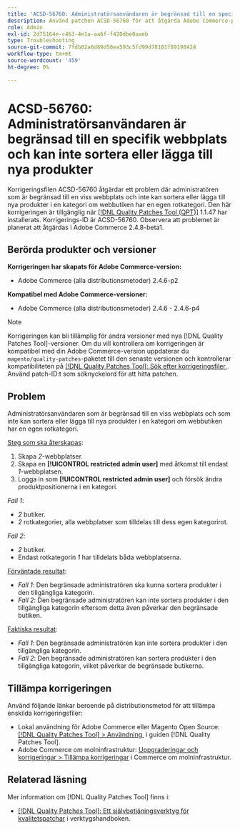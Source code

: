 ```yaml
---
title: 'ACSD-56760: Administratörsanvändaren är begränsad till en specifik webbplats och kan inte sortera eller lägga till nya produkter'
description: Använd patchen ACSD-56760 för att åtgärda Adobe Commerce-problemet där den administratör som är begränsad till en viss webbplats inte kan sortera eller lägga till nya produkter i en kategori om webbutiken har en egen rotkategori.
role: Admin
exl-id: 2d75164e-c463-4e1a-aa6f-f420dbe0aaeb
type: Troubleshooting
source-git-commit: 7fdb02a6d89d50ea593c5fd99d78101f89198424
workflow-type: tm+mt
source-wordcount: '459'
ht-degree: 0%

---
```


# ACSD-56760: Administratörsanvändaren är begränsad till en specifik webbplats och kan inte sortera eller lägga till nya produkter

Korrigeringsfilen ACSD-56760 åtgärdar ett problem där administratören som är begränsad till en viss webbplats och inte kan sortera eller lägga till nya produkter i en kategori om webbutiken har en egen rotkategori. Den här korrigeringen är tillgänglig när [[!DNL Quality Patches Tool (QPT)]](/help/tools/quality-patches-tool/quality-patches-tool-to-self-serve-quality-patches.md) 1.1.47 har installerats. Korrigerings-ID är ACSD-56760. Observera att problemet är planerat att åtgärdas i Adobe Commerce 2.4.8-beta1.

## Berörda produkter och versioner

**Korrigeringen har skapats för Adobe Commerce-version:**

* Adobe Commerce (alla distributionsmetoder) 2.4.6-p2

**Kompatibel med Adobe Commerce-versioner:**

* Adobe Commerce (alla distributionsmetoder) 2.4.6 - 2.4.6-p4

>[!NOTE]
>
>Korrigeringen kan bli tillämplig för andra versioner med nya [!DNL Quality Patches Tool]-versioner. Om du vill kontrollera om korrigeringen är kompatibel med din Adobe Commerce-version uppdaterar du `magento/quality-patches`-paketet till den senaste versionen och kontrollerar kompatibiliteten på [[!DNL Quality Patches Tool]: Sök efter korrigeringsfiler &#x200B;](https://experienceleague.adobe.com/tools/commerce-quality-patches/index.html?lang=sv-SE). Använd patch-ID:t som söknyckelord för att hitta patchen.

## Problem

Administratörsanvändaren som är begränsad till en viss webbplats och som inte kan sortera eller lägga till nya produkter i en kategori om webbutiken har en egen rotkategori.

<u>Steg som ska återskapas</u>:

1. Skapa *2*-webbplatser.
1. Skapa en **[!UICONTROL restricted admin user]** med åtkomst till endast *1*-webbplatsen.
1. Logga in som **[!UICONTROL restricted admin user]** och försök ändra produktpositionerna i en kategori.

*Fall 1*:

* *2* butiker.
* *2* rotkategorier, alla webbplatser som tilldelas till dess egen kategorirot.

*Fall 2*:

* *2* butiker.
* Endast rotkategorin *1* har tilldelats båda webbplatserna.

<u>Förväntade resultat</u>:

* *Fall 1*: Den begränsade administratören ska kunna sortera produkter i den tillgängliga kategorin.
* *Fall 2*: Den begränsade administratören kan inte sortera produkter i den tillgängliga kategorin eftersom detta även påverkar den begränsade butiken.

<u>Faktiska resultat</u>:

* *Fall 1*: Den begränsade administratören kan inte sortera produkter i den tillgängliga kategorin.
* *Fall 2*: Den begränsade administratören kan sortera produkter i den tillgängliga kategorin, vilket påverkar de begränsade butikerna.

## Tillämpa korrigeringen

Använd följande länkar beroende på distributionsmetod för att tillämpa enskilda korrigeringsfiler:

* Lokal användning för Adobe Commerce eller Magento Open Source: [[!DNL Quality Patches Tool] > Användning &#x200B;](/help/tools/quality-patches-tool/usage.md) i guiden [!DNL Quality Patches Tool].
* Adobe Commerce om molninfrastruktur: [Uppgraderingar och korrigeringar > Tillämpa korrigeringar](https://experienceleague.adobe.com/docs/commerce-cloud-service/user-guide/develop/upgrade/apply-patches.html?lang=sv-SE) i Commerce om molninfrastruktur.

## Relaterad läsning

Mer information om [!DNL Quality Patches Tool] finns i:

* [[!DNL Quality Patches Tool]: Ett självbetjäningsverktyg för kvalitetspatchar](/help/tools/quality-patches-tool/quality-patches-tool-to-self-serve-quality-patches.md) i verktygshandboken.
